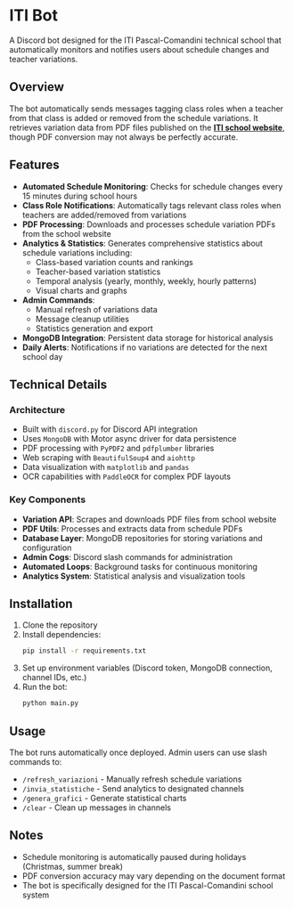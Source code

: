 # ITI Bot

A Discord bot designed for the ITI Pascal-Comandini technical school that automatically monitors and notifies users about schedule changes and teacher variations.

## Overview

The bot automatically sends messages tagging class roles when a teacher from that class is added or removed from the schedule variations. It retrieves variation data from PDF files published on the [**ITI school website**](https://www.ispascalcomandini.it/variazioni-orario-istituto-tecnico-tecnologico/2017/09/15/), though PDF conversion may not always be perfectly accurate.

## Features

- **Automated Schedule Monitoring**: Checks for schedule changes every 15 minutes during school hours
- **Class Role Notifications**: Automatically tags relevant class roles when teachers are added/removed from variations  
- **PDF Processing**: Downloads and processes schedule variation PDFs from the school website
- **Analytics & Statistics**: Generates comprehensive statistics about schedule variations including:
  - Class-based variation counts and rankings
  - Teacher-based variation statistics  
  - Temporal analysis (yearly, monthly, weekly, hourly patterns)
  - Visual charts and graphs
- **Admin Commands**: 
  - Manual refresh of variations data
  - Message cleanup utilities
  - Statistics generation and export
- **MongoDB Integration**: Persistent data storage for historical analysis
- **Daily Alerts**: Notifications if no variations are detected for the next school day

## Technical Details

### Architecture
- Built with `discord.py` for Discord API integration
- Uses `MongoDB` with Motor async driver for data persistence
- PDF processing with `PyPDF2` and `pdfplumber` libraries
- Web scraping with `BeautifulSoup4` and `aiohttp`
- Data visualization with `matplotlib` and `pandas`
- OCR capabilities with `PaddleOCR` for complex PDF layouts

### Key Components
- **Variation API**: Scrapes and downloads PDF files from school website
- **PDF Utils**: Processes and extracts data from schedule PDFs
- **Database Layer**: MongoDB repositories for storing variations and configuration
- **Admin Cogs**: Discord slash commands for administration
- **Automated Loops**: Background tasks for continuous monitoring
- **Analytics System**: Statistical analysis and visualization tools

## Installation

1. Clone the repository
2. Install dependencies:
   ```bash
   pip install -r requirements.txt
   ```
3. Set up environment variables (Discord token, MongoDB connection, channel IDs, etc.)
4. Run the bot:
   ```bash
   python main.py
   ```

## Usage

The bot runs automatically once deployed. Admin users can use slash commands to:
- `/refresh_variazioni` - Manually refresh schedule variations
- `/invia_statistiche` - Send analytics to designated channels  
- `/genera_grafici` - Generate statistical charts
- `/clear` - Clean up messages in channels

## Notes

- Schedule monitoring is automatically paused during holidays (Christmas, summer break)
- PDF conversion accuracy may vary depending on the document format
- The bot is specifically designed for the ITI Pascal-Comandini school system
